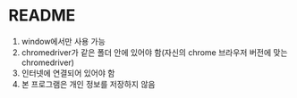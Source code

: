 # README
1. window에서만 사용 가능
2. chromedriver가 같은 폴더 안에 있어야 함(자신의 chrome 브라우저 버전에 맞는 chromedriver)
3. 인터넷에 연결되어 있어야 함
4. 본 프로그램은 개인 정보를 저장하지 않음 
